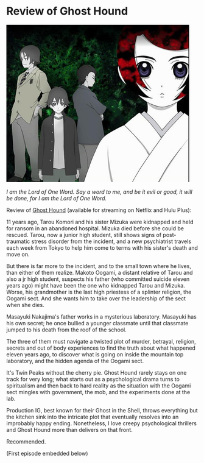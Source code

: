 # Review of Ghost Hound

![](../uploads/2011/08/ghosthoundf-480x413.jpg "Ghost Hound")

*I am the Lord of One Word. Say a word to me, and be it evil or good, it will be done, for I am the Lord of One Word.*

Review of [Ghost Hound](http://en.wikipedia.org/wiki/Ghost_Hound) (available for streaming on Netflix and Hulu Plus):

11 years ago, Tarou Komori and his sister Mizuka were kidnapped and held for ransom in an abandoned hospital. Mizuka died before she could be rescued. Tarou, now a junior high student, still shows signs of post-traumatic stress disorder from the incident, and a new psychiatrist travels each week from Tokyo to help him come to terms with his sister's death and move on.

But there is far more to the incident, and to the small town where he lives, than either of them realize. Makoto Oogami, a distant relative of Tarou and also a jr high student, suspects his father (who committed suicide eleven years ago) might have been the one who kidnapped Tarou and Mizuka. Worse, his grandmother is the last high priestess of a splinter religion, the Oogami sect. And she wants him to take over the leadership of the sect when she dies.

Masayuki Nakajima's father works in a mysterious laboratory. Masayuki has his own secret; he once bullied a younger classmate until that classmate jumped to his death from the roof of the school.

The three of them must navigate a twisted plot of murder, betrayal, religion, secrets and out of body experiences to find the truth about what happened eleven years ago, to discover what is going on inside the mountain top laboratory, and the hidden agenda of the Oogami sect.

It's Twin Peaks without the cherry pie. Ghost Hound rarely stays on one track for very long; what starts out as a psychological drama turns to spiritualism and then back to hard reality as the situation with the Oogami sect mingles with government, the mob, and the experiments done at the lab.

Production IG, best known for their Ghost in the Shell, throws everything but the kitchen sink into the intricate plot that eventually resolves into an improbably happy ending. Nonetheless, I love creepy psychological thrillers and Ghost Hound more than delivers on that front.

Recommended.

(First episode embedded below)



